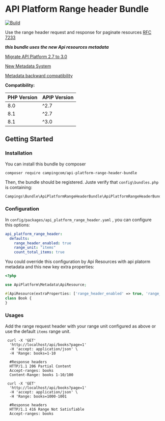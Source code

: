 # API Platform Range header Bundle

[![Build](https://github.com/afcamps/api-platform-range-header-bundle/actions/workflows/build.yml/badge.svg)](https://github.com/afcamps/api-platform-range-header-bundle/actions/workflows/build.yml)

Use the range header request and response for paginate resources [RFC 7233](https://www.rfc-editor.org/rfc/rfc7233)

***this bundle uses the new Api resources metadata*** 

[Migrate API Platform 2.7 to 3.0](https://api-platform.com/docs/core/upgrade-guide/#api-platform-2730)

[New Metadata System](https://api-platform.com/docs/core/upgrade-guide/#metadata-changes)

[Metadata backward compatibility](https://api-platform.com/docs/core/upgrade-guide/#the-metadata_backward_compatibility_layer-flag)

**Compatibility:** 

| PHP Version | APIP Version |
|-------------|--------------|
| 8.0         | ^2.7         |
| 8.1         | ^2.7         |
| 8.1         | ^3.0         |

## Getting Started

### Installation

You can install this bundle by composer

```shell
composer require campingcom/api-platform-range-header-bundle
```

Then, the bundle should be registered. Juste verify that `config\bundles.php` is containing:

```php 
Campings\Bundle\ApiPlatformRangeHeaderBundle\ApiPlatformRangeHeaderBundle::class => ['all' => true ],
```

### Configuration

In `config/packages/api_platform_range_header.yaml` , you can configure this options:

```yaml
api_platform_range_header:
  defaults:
    range_header_enabled: true
    range_unit: "items"
    count_total_items: true
```

You could override this configuration by Api Resources with api platorm metadata and this new key extra properties:

```php
<?php 

use ApiPlatform\Metadata\ApiResource;

#[ApiResource(extraProperties: ['range_header_enabled' => true, 'range_unit' => 'books'])]
class Book {
}
```


### Usages

Add the range request header with your range unit configured as above or use the default `items` range unit.

```shell
 curl -X 'GET'
  'http://localhost/api/books?page=1'
  -H 'accept: application/json' \
  -H 'Range: books=1-10  
  
  #Response headers
  HTTP/1.1 206 Partial Content
  Accept-ranges: books
  Content-Range: books 1-10/100
```

```shell
 curl -X 'GET'
  'http://localhost/api/books?page=1'
  -H 'accept: application/json' \
  -H 'Range: books=1000-1001
  
  #Response headers
  HTTP/1.1 416 Range Not Satisfiable
  Accept-ranges: books
```
